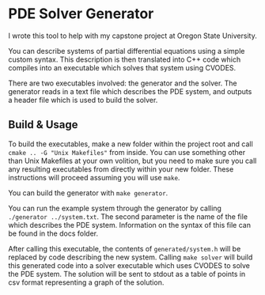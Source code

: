 # PDE Solver Generator

I wrote this tool to help with my capstone project at Oregon State University.

You can describe systems of partial differential equations using a simple custom syntax. 
This description is then translated into C++ code which compiles into an executable which solves that system using CVODES.

There are two executables involved: the generator and the solver. The generator reads in a text file which describes the
PDE system, and outputs a header file which is used to build the solver.

## Build & Usage

To build the executables, make a new folder within the project root and call `cmake .. -G "Unix Makefiles"` from inside.
You can use something other than Unix Makefiles at your own volition, but you need to make sure you call any resulting
executables from directly within your new folder. These instructions will proceed assuming you will use `make`.

You can build the generator with `make generator`.

You can run the example system through the generator by calling `./generator ../system.txt`. The second parameter is
the name of the file which describes the PDE system. Information on the syntax of this file can be found in the docs
folder. 

After calling this executable, the contents of `generated/system.h` will be replaced by code describing the
new system. Calling `make solver` will build this generated code into a solver executable which uses CVODES
to solve the PDE system. The solution will be sent to stdout as a table of points in csv format
representing a graph of the solution.
